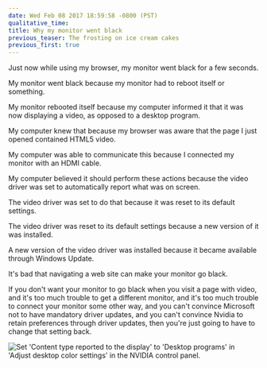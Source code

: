 ```yaml
---
date: Wed Feb 08 2017 18:59:58 -0800 (PST)
qualitative_time: 
title: Why my monitor went black
previous_teaser: The frosting on ice cream cakes
previous_first: true
---
```

Just now while using my browser, my monitor went black for a few seconds.

My monitor went black because my monitor had to reboot itself or something.

My monitor rebooted itself because my computer informed it that it was now displaying a video, as opposed to a desktop program.

My computer knew that because my browser was aware that the page I just opened contained HTML5 video.

My computer was able to communicate this because I connected my monitor with an HDMI cable.

My computer believed it should perform these actions because the video driver was set to automatically report what was on screen.

The video driver was set to do that because it was reset to its default settings.

The video driver was reset to its default settings because a new version of it was installed.

A new version of the video driver was installed because it became available through Windows Update.

It's bad that navigating a web site can make your monitor go black.

If you don't want your monitor to go black when you visit a page with video,
and it's too much trouble to get a different monitor,
and it's too much trouble to connect your monitor some other way,
and you can't convince Microsoft not to have mandatory driver updates,
and you can't convince Nvidia to retain preferences through driver updates,
then you're just going to have to change that setting back.

![Set 'Content type reported to the display' to 'Desktop programs' in 'Adjust desktop color settings' in the NVIDIA control panel.](http://i.imgur.com/Mzk3w3B.png)

